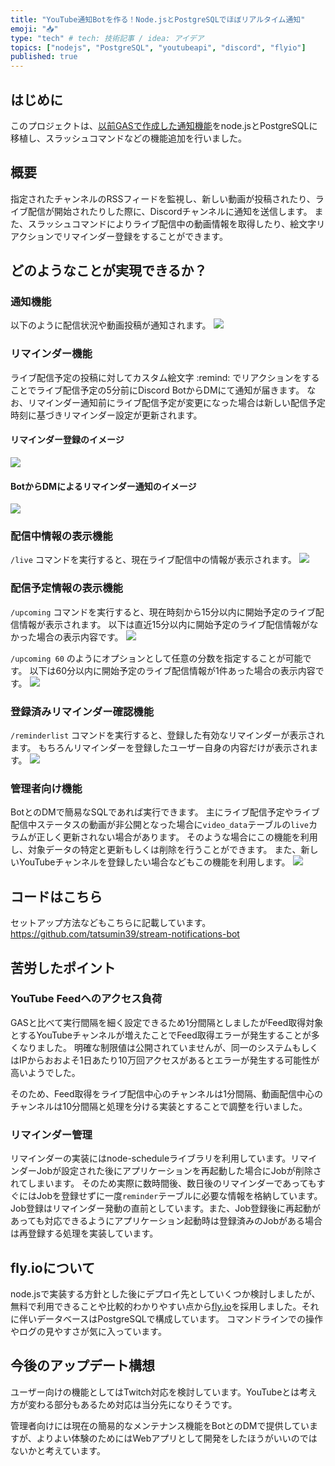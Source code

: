 ```yaml
---
title: "YouTube通知Botを作る！Node.jsとPostgreSQLでほぼリアルタイム通知"
emoji: "📥"
type: "tech" # tech: 技術記事 / idea: アイデア
topics: ["nodejs", "PostgreSQL", "youtubeapi", "discord", "flyio"]
published: true
---
```

## はじめに
このプロジェクトは、[以前GASで作成した通知機能](https://zenn.dev/tatsumin/articles/youtube-to-discord-notifier)をnode.jsとPostgreSQLに移植し、スラッシュコマンドなどの機能追加を行いました。


## 概要
指定されたチャンネルのRSSフィードを監視し、新しい動画が投稿されたり、ライブ配信が開始されたりした際に、Discordチャンネルに通知を送信します。
また、スラッシュコマンドによりライブ配信中の動画情報を取得したり、絵文字リアクションでリマインダー登録をすることができます。


## どのようなことが実現できるか？
### 通知機能
以下のように配信状況や動画投稿が通知されます。
![](/images/stream-notifications-bot/image01.png)


### リマインダー機能
ライブ配信予定の投稿に対してカスタム絵文字 :remind: でリアクションをすることでライブ配信予定の5分前にDiscord BotからDMにて通知が届きます。
なお、リマインダー通知前にライブ配信予定が変更になった場合は新しい配信予定時刻に基づきリマインダー設定が更新されます。

#### リマインダー登録のイメージ
![](/images/stream-notifications-bot/image02.png)

#### BotからDMによるリマインダー通知のイメージ
![](/images/stream-notifications-bot/image03.png)

### 配信中情報の表示機能
`/live` コマンドを実行すると、現在ライブ配信中の情報が表示されます。
![](/images/stream-notifications-bot/image04.png)

### 配信予定情報の表示機能
`/upcoming` コマンドを実行すると、現在時刻から15分以内に開始予定のライブ配信情報が表示されます。
以下は直近15分以内に開始予定のライブ配信情報がなかった場合の表示内容です。
![](/images/stream-notifications-bot/image05.png)

`/upcoming 60` のようにオプションとして任意の分数を指定することが可能です。
以下は60分以内に開始予定のライブ配信情報が1件あった場合の表示内容です。
![](/images/stream-notifications-bot/image06.png)

### 登録済みリマインダー確認機能
`/reminderlist` コマンドを実行すると、登録した有効なリマインダーが表示されます。
もちろんリマインダーを登録したユーザー自身の内容だけが表示されます。
![](/images/stream-notifications-bot/image07.png)

### 管理者向け機能
BotとのDMで簡易なSQLであれば実行できます。
主にライブ配信予定やライブ配信中ステータスの動画が非公開となった場合に`video_data`テーブルの`live`カラムが正しく更新されない場合があります。
そのような場合にこの機能を利用し、対象データの特定と更新もしくは削除を行うことができます。
また、新しいYouTubeチャンネルを登録したい場合などもこの機能を利用します。
![](/images/stream-notifications-bot/image08.png)


## コードはこちら
セットアップ方法などもこちらに記載しています。
https://github.com/tatsumin39/stream-notifications-bot


## 苦労したポイント
### YouTube Feedへのアクセス負荷
GASと比べて実行間隔を細く設定できるため1分間隔としましたがFeed取得対象とするYouTubeチャンネルが増えたことでFeed取得エラーが発生することが多くなりました。
明確な制限値は公開されていませんが、同一のシステムもしくはIPからおおよそ1日あたり10万回アクセスがあるとエラーが発生する可能性が高いようでした。

そのため、Feed取得をライブ配信中心のチャンネルは1分間隔、動画配信中心のチャンネルは10分間隔と処理を分ける実装とすることで調整を行いました。

### リマインダー管理
リマインダーの実装にはnode-scheduleライブラリを利用しています。リマインダーJobが設定された後にアプリケーションを再起動した場合にJobが削除されてしまいます。
そのため実際に数時間後、数日後のリマインダーであってもすぐにはJobを登録せずに一度`reminder`テーブルに必要な情報を格納しています。
Job登録はリマインダー発動の直前としています。また、Job登録後に再起動があっても対応できるようにアプリケーション起動時は登録済みのJobがある場合は再登録する処理を実装しています。


## fly.ioについて
node.jsで実装する方針とした後にデプロイ先としていくつか検討しましたが、無料で利用できることや比較的わかりやすい点から[fly.io](https://fly.io/)を採用しました。それに伴いデータベースはPostgreSQLで構成しています。
コマンドラインでの操作やログの見やすさが気に入っています。

## 今後のアップデート構想
ユーザー向けの機能としてはTwitch対応を検討しています。YouTubeとは考え方が変わる部分もあるため対応は当分先になりそうです。

管理者向けには現在の簡易的なメンテナンス機能をBotとのDMで提供していますが、よりよい体験のためにはWebアプリとして開発をしたほうがいいのではないかと考えています。
